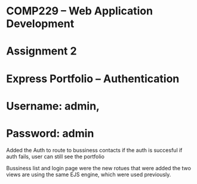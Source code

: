 # COMP229 – Web Application Development

# Assignment 2

# Express Portfolio – Authentication

<!--  fileName: readme.md
 Student Name:Sina Pazhwak
 Student ID:301033560
 Date:2021-10-0-22 -->

# Username: admin,

# Password: admin

Added the Auth to route to bussiness contacts if the auth is succesful if auth fails, user can still see the portfolio

Bussiness list and login page were the new rotues that were added the two views are using the same EJS engine, which were used previously.

